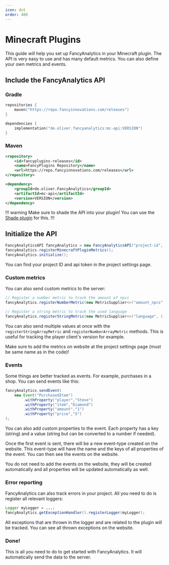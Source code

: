 ```yaml
---
icon: dot
order: 400
---
```


# Minecraft Plugins

This guide will help you set up FancyAnalytics in your Minecraft plugin. The API is very easy to use and has many default metrics. You can also define your own metrics and events.

## Include the FancyAnalytics API

### Gradle

```kotlin
repositories {
    maven("https://repo.fancyinnovations.com/releases")
}
```

```kotlin
dependencies {
    implementation("de.oliver.fancyanalytics:mc-api:VERSION")
}
```

### Maven

```xml
<repository>
    <id>fancyplugins-releases</id>
    <name>FancyPlugins Repository</name>
    <url>https://repo.fancyinnovations.com/releases</url>
</repository>
```

```xml
<dependency>
    <groupId>de.oliver.FancyAnalytics</groupId>
    <artifactId>mc-api</artifactId>
    <version>VERSION</version>
</dependency>
```

!!! warning
Make sure to shade the API into your plugin! You can use the [Shade plugin](https://imperceptiblethoughts.com/shadow/) for this.
!!!

## Initialize the API

```java
FancyAnalyticsAPI fancyAnalytics = new FancyAnalyticsAPI("project-id", "api-token");
fancyAnalytics.registerMinecraftPluginMetrics();
fancyAnalytics.initialize();
```

You can find your project ID and api token in the project settings page.

### Custom metrics

You can also send custom metrics to the server:

```java
// Register a number metric to track the amount of npcs
fancyAnalytics.registerNumberMetric(new MetricSupplier<>("amount_npcs", () -> npcManager.getNpcs().size()));

// Register a string metric to track the used language
fancyAnalytics.registerStringMetric(new MetricSupplier<>("language", () -> languageManager.getLanguage()));
```

You can also send multiple values at once with the `registerStringArrayMetric` and `registerNumberArrayMetric` methods.
This is useful for tracking the player client's version for example.

Make sure to add the metrics on website at the project settings page (must be same name as in the code)!

### Events

Some things are better tracked as events. For example, purchases in a shop. You can send events like this:

```java
fancyAnalytics.sendEvent(
    new Event("PurchasedItem")
        .withProperty("player","Steve")
        .withProperty("item","Diamond")
        .withProperty("amount","1")
        .withProperty("price","5")
);
```

You can also add custom properties to the event. Each property has a key (string) and a value (string but can be
converted to a number if needed).

Once the first event is sent, there will be a new event-type created on the website. This event-type will have the name
and the keys of all properties of the event. You can then see the events on the website.

You do not need to add the events on the website, they will be created automatically and all properties will be updated
automatically as well.

### Error reporting

FancyAnalytics can also track errors in your project. All you need to do is register all relevant loggers:

```java
Logger myLogger = ...;
fancyAnalytics.getExceptionHandler().registerLogger(myLogger);
``` 

All exceptions that are thrown in the logger and are related to the plugin will be tracked. You can see all thrown
exceptions on the website.

### Done!

This is all you need to do to get started with FancyAnalytics. It will automatically send the data to the server.